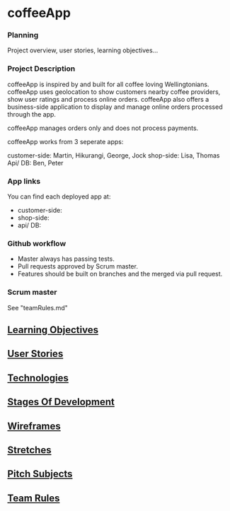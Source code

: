 # coffeeApp

### Planning

Project overview, user stories, learning objectives...

### Project Description

coffeeApp is inspired by and built for all coffee loving Wellingtonians. coffeeApp uses geolocation to show customers nearby coffee providers, show user ratings and process online orders. coffeeApp also offers a business-side application to display and manage online orders processed through the app.

coffeeApp manages orders only and does not process payments.

coffeeApp works from 3 seperate apps:

customer-side: Martin, Hikurangi, George, Jock
shop-side: Lisa, Thomas
Api/ DB: Ben, Peter

### App links

You can find each deployed app at:

* customer-side: 
* shop-side:
* api/ DB:

### Github workflow

* Master always has passing tests.
* Pull requests approved by Scrum master.
* Features should be built on branches and the merged via pull request.

### Scrum master
See "teamRules.md"

[Learning Objectives](learningObjectives.md)
---------------------

[User Stories](userStories.md)
------------  

[Technologies](technologies.md)
---------------------

[Stages Of Development](stagesOfDevelopment.md)
---------------------

[Wireframes](wireframes.md)
------------

[Stretches](stretches.md)
-----------

[Pitch Subjects](pitchSubjects.md)
----------------

[Team Rules](teamRules.md)
------------
